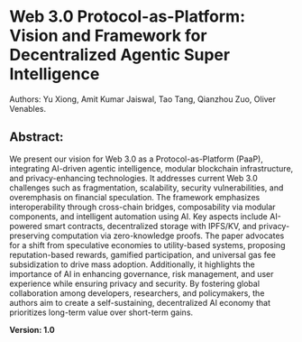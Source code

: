 # Web 3.0 Protocol-as-Platform: Vision and Framework for Decentralized Agentic Super Intelligence

Authors: Yu Xiong, Amit Kumar Jaiswal, Tao Tang, Qianzhou Zuo, Oliver Venables.

## Abstract:

We present our vision for Web 3.0 as a Protocol-as-Platform (PaaP), integrating AI-driven agentic intelligence, modular blockchain infrastructure, and privacy-enhancing technologies. It addresses current Web 3.0 challenges such as fragmentation, scalability, security vulnerabilities, and overemphasis on financial speculation. The framework emphasizes interoperability through cross-chain bridges, composability via modular components, and intelligent automation using AI. Key aspects include AI-powered smart contracts, decentralized storage with IPFS/KV, and privacy-preserving computation via zero-knowledge proofs. The paper advocates for a shift from speculative economies to utility-based systems, proposing reputation-based rewards, gamified participation, and universal gas fee subsidization to drive mass adoption. Additionally, it highlights the importance of AI in enhancing governance, risk management, and user experience while ensuring privacy and security. By fostering global collaboration among developers, researchers, and policymakers, the authors aim to create a self-sustaining, decentralized AI economy that prioritizes long-term value over short-term gains.

**Version: 1.0**
